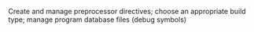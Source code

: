 Create and manage preprocessor directives; choose an appropriate build type; manage program database files (debug symbols)